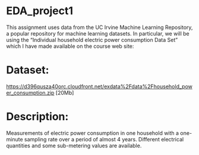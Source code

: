 # EDA_project1
This assignment uses data from the UC Irvine Machine Learning Repository, a popular repository for machine learning datasets. 
In particular, we will be using the “Individual household electric power consumption Data Set” which I have made available on the course web site:

# Dataset:
https://d396qusza40orc.cloudfront.net/exdata%2Fdata%2Fhousehold_power_consumption.zip [20Mb]
# Description:
Measurements of electric power consumption in one household with a one-minute sampling rate over a period of almost 4 years. Different electrical quantities and some sub-metering values are available.
